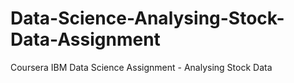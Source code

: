 # Data-Science-Analysing-Stock-Data-Assignment
Coursera IBM Data Science Assignment - Analysing Stock Data
